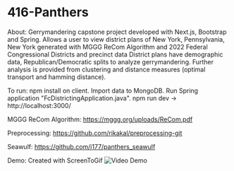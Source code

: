 # 416-Panthers

About: Gerrymandering capstone project developed with Next.js, Bootstrap and Spring. 
Allows a user to view district plans of New York, Pennsylvania, New York generated with MGGG ReCom Algorithm and 2022 Federal Congressional Districts and precinct data
District plans have demographic data, Republican/Democratic splits to analyze gerrymandering.
Further analysis is provided from clustering and distance measures (optimal transport and hamming distance).

To run: npm install on client. Import data to MongoDB. Run Spring application "FcDistrictingApplication.java". npm run dev -> http://localhost:3000/

MGGG ReCom Algorithm: https://mggg.org/uploads/ReCom.pdf

Preprocessing: https://github.com/rikakal/preprocessing-git

Seawulf: https://github.com/j177/panthers_seawulf 

Demo: Created with ScreenToGif
<img src='https://imgur.com/JxE95nx.gif' title='Video Demo' width='' alt='Video Demo' />
